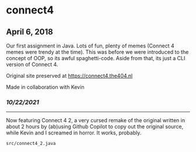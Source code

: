 # connect4

## April 6, 2018

Our first assignment in Java. Lots of fun, plenty of memes (Connect 4 memes were trendy at the time). This was before we were introduced to the concept of OOP, so its awful spaghetti-code. Aside from that, its just a CLI version of Connect 4.

Original site preserved at https://connect4.the404.nl

Made in collaboration with Kevin



### *10/22/2021*
----------------
Now featuring Connect 4 2, a very cursed remake of the original written in about 2 hours by (ab)using Github Copilot to copy out the original source, while Kevin and I screamed in horror. It works, probably.

`src/connect4_2.java`
